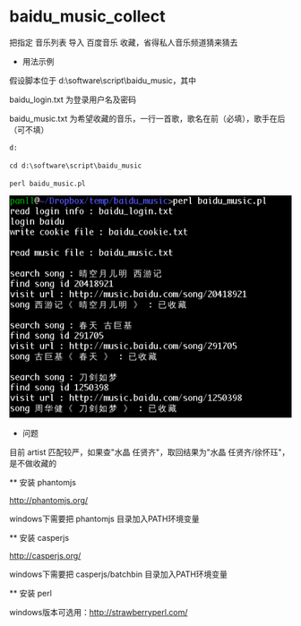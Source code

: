 baidu_music_collect
=================
把指定 音乐列表 导入 百度音乐 收藏，省得私人音乐频道猜来猜去

* 用法示例

假设脚本位于 d:\software\script\baidu_music，其中 

baidu_login.txt 为登录用户名及密码

baidu_music.txt 为希望收藏的音乐，一行一首歌，歌名在前（必填），歌手在后（可不填）

```
d:

cd d:\software\script\baidu_music

perl baidu_music.pl
```
![baidu_music.png](baidu_music.png)


* 问题

目前 artist 匹配较严，如果查"水晶 任贤齐"，取回结果为"水晶 任贤齐/徐怀珏"，是不做收藏的


** 安装 phantomjs

http://phantomjs.org/

windows下需要把 phantomjs 目录加入PATH环境变量

** 安装 casperjs

http://casperjs.org/

windows下需要把 casperjs/batchbin 目录加入PATH环境变量

**  安装 perl

windows版本可选用：http://strawberryperl.com/
